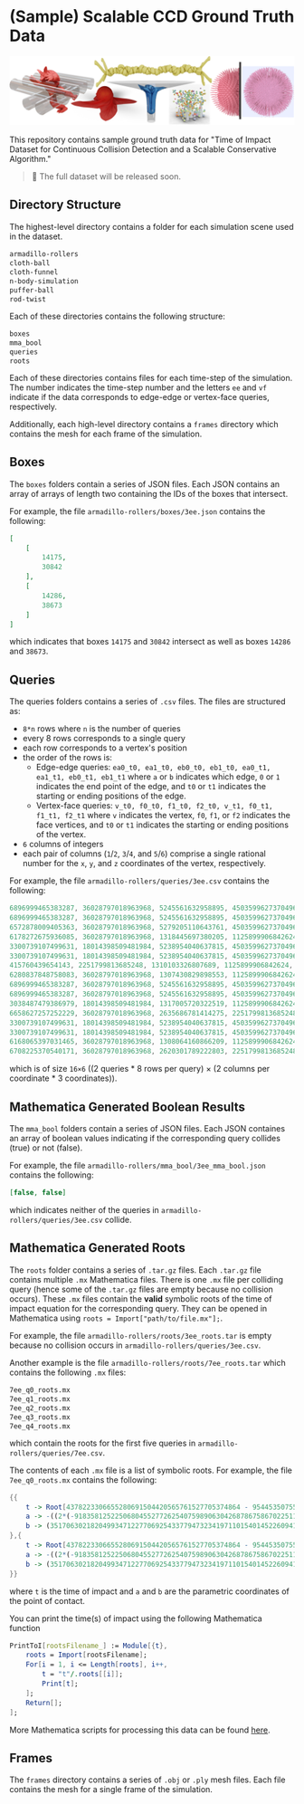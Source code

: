 # (Sample) Scalable CCD Ground Truth Data

![](teaser.png)

This repository contains sample ground truth data for "Time of Impact Dataset for Continuous Collision Detection and a Scalable Conservative Algorithm."

> :notebook: The full dataset will be released soon.

## Directory Structure

The highest-level directory contains a folder for each simulation scene used in the dataset.

```
armadillo-rollers
cloth-ball
cloth-funnel
n-body-simulation
puffer-ball
rod-twist
```

Each of these directories contains the following structure:

```
boxes
mma_bool
queries
roots
```

Each of these directories contains files for each time-step of the simulation.
The number indicates the time-step number and the letters `ee` and `vf` indicate if the data corresponds to edge-edge or vertex-face queries, respectively.

Additionally, each high-level directory contains a `frames` directory which contains the mesh for each frame of the simulation.

## Boxes

The `boxes` folders contain a series of JSON files. Each JSON contains an array of arrays of length two containing the IDs of the boxes that intersect.

For example, the file `armadillo-rollers/boxes/3ee.json` contains the following:
```json
[
    [
        14175,
        30842
    ],
    [
        14286,
        38673
    ]
]
```
which indicates that boxes `14175` and `30842` intersect as well as boxes `14286` and `38673`.

## Queries

The queries folders contains a series of `.csv` files. The files are structured as:
* `8*n` rows where `n` is the number of queries
* every 8 rows corresponds to a single query
* each row corresponds to a vertex's position
* the order of the rows is:
    * Edge-edge queries: `ea0_t0, ea1_t0, eb0_t0, eb1_t0, ea0_t1, ea1_t1, eb0_t1, eb1_t1` where `a` or `b` indicates which edge, `0` or `1` indicates the end point of the edge, and `t0` or `t1` indicates the starting or ending positions of the edge.
    * Vertex-face queries: `v_t0, f0_t0, f1_t0, f2_t0, v_t1, f0_t1, f1_t1, f2_t1` where `v` indicates the vertex, `f0`, `f1`, or `f2` indicates the face vertices, and `t0` or `t1` indicates the starting or ending positions of the vertex.
* `6` columns of integers
* each pair of columns (`1`/`2`, `3`/`4`, and `5`/`6`) comprise a single rational number for the `x`, `y`, and `z` coordinates of the vertex, respectively.

For example, the file `armadillo-rollers/queries/3ee.csv` contains the following:
```cs
6896999465383287, 36028797018963968, 5245561632958895, 4503599627370496, -5570196134319905, 18014398509481984
6896999465383287, 36028797018963968, 5245561632958895, 4503599627370496, -3713452079947597, 18014398509481984
6572878009405363, 36028797018963968, 5279205110643761, 4503599627370496, -8087556680271451, 36028797018963968
6178272675936085, 36028797018963968, 1318445697380205, 1125899906842624, -8625030737350413, 36028797018963968
3300739107499631, 18014398509481984, 5238954040637815, 4503599627370496, -5570196134319905, 18014398509481984
3300739107499631, 18014398509481984, 5238954040637815, 4503599627370496, -3713452079947597, 18014398509481984
415760439654143, 2251799813685248, 1310103326807689, 1125899906842624, -4055063906160507, 18014398509481984
6280837848758083, 36028797018963968, 1307430829898553, 1125899906842624, -8634198005750667, 36028797018963968
6896999465383287, 36028797018963968, 5245561632958895, 4503599627370496, 5570196134319905, 18014398509481984
6896999465383287, 36028797018963968, 5245561632958895, 4503599627370496, 3713452079947597, 18014398509481984
3038487479386979, 18014398509481984, 1317005720322519, 1125899906842624, 3855274513145955, 18014398509481984
6658627257252229, 36028797018963968, 2635686781414275, 2251799813685248, 8511631460371279, 36028797018963968
3300739107499631, 18014398509481984, 5238954040637815, 4503599627370496, 5570196134319905, 18014398509481984
3300739107499631, 18014398509481984, 5238954040637815, 4503599627370496, 3713452079947597, 18014398509481984
6168065397031465, 36028797018963968, 1308064160866209, 1125899906842624, 7623744805191723, 36028797018963968
6708225370540171, 36028797018963968, 2620301789222803, 2251799813685248, 2108135822468527, 9007199254740992
```
which is of size `16×6` ((2 queries * 8 rows per query) × (2 columns per coordinate * 3 coordinates)).

## Mathematica Generated Boolean Results

The `mma_bool` folders contain a series of JSON files. Each JSON containes an array of boolean values indicating if the corresponding query collides (true) or not (false).

For example, the file `armadillo-rollers/mma_bool/3ee_mma_bool.json` contains the following:
```json
[false, false]
```
which indicates neither of the queries in `armadillo-rollers/queries/3ee.csv` collide.

## Mathematica Generated Roots

The `roots` folder contains a series of `.tar.gz` files. Each `.tar.gz` file contains multiple `.mx` Mathematica files. There is one `.mx` file per colliding query (hence some of the `.tar.gz` files are empty because no collision occurs). These `.mx` files contain the **valid** symbolic roots of the time of impact equation for the corresponding query. They can be opened in Mathematica using `roots = Import["path/to/file.mx"];`.

For example, the file `armadillo-rollers/roots/3ee_roots.tar` is empty because no collision occurs in `armadillo-rollers/queries/3ee.csv`.

Another example is the file `armadillo-rollers/roots/7ee_roots.tar` which contains the following `.mx` files:
```
7ee_q0_roots.mx
7ee_q1_roots.mx
7ee_q2_roots.mx
7ee_q3_roots.mx
7ee_q4_roots.mx
```
which contain the roots for the first five queries in `armadillo-rollers/queries/7ee.csv`.

The contents of each `.mx` file is a list of symbolic roots. For example, the file `7ee_q0_roots.mx` contains the following:
```mathematica
{{
    t -> Root[4378223306655280691504420565761527705374864 - 9544535075583226097920264671275704925744443*#1 + 5201746432656463262747693410436504932105911*#1^2 + 13645803353680734592999942957915267612*#1^3 & , 2, 0],
    a -> -((2*(-918358125225068045527726254075989063042687867586702251186403\19315963878861324541 + 213874878654502740768291327458902106437697912389840811\51423163192529488380678810*Root[4378223306655280691504420565761527705374864 - 9544535075583226097920264671275704925744443*#1 + 5201746432656463262747693410436504932105911*#1^2 + 13645803353680734592999942957915267612*#1^3 & , 2, 0] + 807917639524710582837215204444565744683395171839179986482058320548772\8016*Root[4378223306655280691504420565761527705374864 - 9544535075583226097920264671275704925744443*#1 + 5201746432656463262747693410436504932105911*#1^2 + 13645803353680734592999942957915267612*#1^3 & , 2, 0]^2))/389445\876561050120493762187117210062674853384847249203283282222244781771573380029),
    b -> (351706302182049934712277069254337794732341971101540145226094193659\607163246292013 + 36827826831164058938729936398366393245121381073525007087002\956462014497642309974*Root[4378223306655280691504420565761527705374864 - 9544535075583226097920264671275704925744443*#1 + 5201746432656463262747693410436504932105911*#1^2 + 13645803353680734592999942957915267612*#1^3 & , 2, 0] + 96611076027242257117557999318402381112665700513189145780115118785890351\032*Root[4378223306655280691504420565761527705374864 - 9544535075583226097920264671275704925744443*#1 + 5201746432656463262747693410436504932105911*#1^2 + 13645803353680734592999942957915267612*#1^3 & , 2, 0]^2)/389445876\561050120493762187117210062674853384847249203283282222244781771573380029
},{
    t -> Root[4378223306655280691504420565761527705374864 - 9544535075583226097920264671275704925744443*#1 + 5201746432656463262747693410436504932105911*#1^2 + 13645803353680734592999942957915267612*#1^3 & , 3, 0],
    a -> -((2*(-918358125225068045527726254075989063042687867586702251186403\19315963878861324541 + 213874878654502740768291327458902106437697912389840811\51423163192529488380678810*Root[4378223306655280691504420565761527705374864 - 9544535075583226097920264671275704925744443*#1 + 5201746432656463262747693410436504932105911*#1^2 + 13645803353680734592999942957915267612*#1^3 & , 3, 0] + 807917639524710582837215204444565744683395171839179986482058320548772\8016*Root[4378223306655280691504420565761527705374864 - 9544535075583226097920264671275704925744443*#1 + 5201746432656463262747693410436504932105911*#1^2 + 13645803353680734592999942957915267612*#1^3 & , 3, 0]^2))/389445\876561050120493762187117210062674853384847249203283282222244781771573380029),
    b -> (351706302182049934712277069254337794732341971101540145226094193659\607163246292013 + 36827826831164058938729936398366393245121381073525007087002\956462014497642309974*Root[4378223306655280691504420565761527705374864 - 9544535075583226097920264671275704925744443*#1 + 5201746432656463262747693410436504932105911*#1^2 + 13645803353680734592999942957915267612*#1^3 & , 3, 0] + 96611076027242257117557999318402381112665700513189145780115118785890351\032*Root[4378223306655280691504420565761527705374864 - 9544535075583226097920264671275704925744443*#1 + 5201746432656463262747693410436504932105911*#1^2 + 13645803353680734592999942957915267612*#1^3 & , 3, 0]^2)/389445876\561050120493762187117210062674853384847249203283282222244781771573380029
}}
```
where `t` is the time of impact and `a` and `b` are the parametric coordinates of the point of contact.

You can print the time(s) of impact using the following Mathematica function
```mathematica
PrintToI[rootsFilename_] := Module[{t},
    roots = Import[rootsFilename];
    For[i = 1, i <= Length[roots], i++,
        t = "t"/.roots[[i]];
        Print[t];
    ];
    Return[];
];
```

More Mathematica scripts for processing this data can be found [here](https://github.com/Continuous-Collision-Detection/Symbolic).

## Frames

The `frames` directory contains a series of `.obj` or `.ply` mesh files. Each file contains the mesh for a single frame of the simulation.
